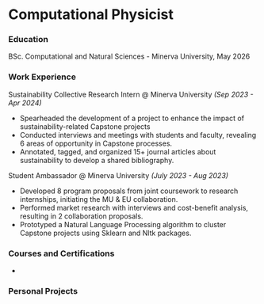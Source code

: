 # Computational Physicist

### Education

BSc. Computational and Natural Sciences - Minerva University, May 2026

### Work Experience

Sustainability Collective Research Intern @ Minerva University _(Sep 2023 - Apr 2024)_

- Spearheaded the development of a project to enhance the impact of sustainability-related Capstone projects
- Conducted interviews and meetings with students and faculty, revealing 6 areas of opportunity in Capstone processes.
- Annotated, tagged, and organized 15+ journal articles about sustainability to develop a shared bibliography.

Student Ambassador @ Minerva University _(July 2023 - Aug 2023)_

- Developed 8 program proposals from joint coursework to research internships, initiating the MU & EU collaboration.
- Performed market research with interviews and cost-benefit analysis, resulting in 2 collaboration proposals.
- Prototyped a Natural Language Processing algorithm to cluster Capstone projects using Sklearn and Nltk packages.

### Courses and Certifications

- 

### Personal Projects

